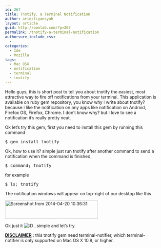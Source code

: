 ```yaml
---
id: 267
title: Tnotify, a Terminal Notification
author: ariestiyansyah
layout: article
guid: http://oonlab.com/?p=267
permalink: /tnotify-a-terminal-notification
authorsure_include_css:
  - 
categories:
  - Ide
  - Mozilla
tags:
  - Mac OSX
  - notification
  - terminal
  - tnotify
---
```

Hello guys, this is short post to tell you about tnotify the easiest, most attractive way to fire off notifications from your terminal. This application is available on ruby gem repository, you know why I write about tnotify? because I like the notification on any apps like notification on Android, Firefox OS, Firefox, Chrome. I don&#8217;t know why? but I love to see a notification it&#8217;s really pretty neat.

Ok let&#8217;s try this gem, first you need to install this gem by running this command

<pre class="lang:bash decode:true">$ gem install tnotify</pre>

Ok, how to use it? simple just run tnotify after another command to send a notification when the command is finished,

<pre class="lang:bash decode:true">$ command; tnotify</pre>

for example

<pre class="lang:bash decode:true">$ ls; tnotify</pre>

The notification windows will appear on top-right of our desktop like this

[<img class="aligncenter size-full wp-image-268" alt="Screenshot from 2014-04-20 10:36:31" src="http://oonlab.com/wp-content/uploads/2014/04/Screenshot-from-2014-04-20-103631.png" width="304" height="60" />][1]

Ok just it <img src="https://oonlab.com/wp-includes/images/smilies/icon_biggrin.gif" alt=":D" class="wp-smiley" /> , simple and let&#8217;s try.

<span style="text-decoration: underline;"><strong>DISCLAIMER</strong></span> : this tnotify gem need terminal-notifier, which terminal-notifier is only supported on Mac OS X 10.8, or higher.

 [1]: http://oonlab.com/wp-content/uploads/2014/04/Screenshot-from-2014-04-20-103631.png